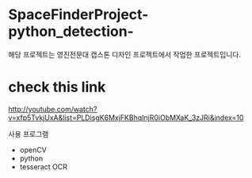 # SpaceFinderProject-python_detection-

해당 프로젝트는 영진전문대 캡스톤 디자인 프로젝트에서 작업한 프로젝트입니다.

# check this link
http://youtube.com/watch?v=xfp5TvkjUxA&list=PLDisgK6MxjFKBhqInjR0iObMXaK_3zJRi&index=10

사용 프로그램
- openCV
- python
- tesseract OCR
